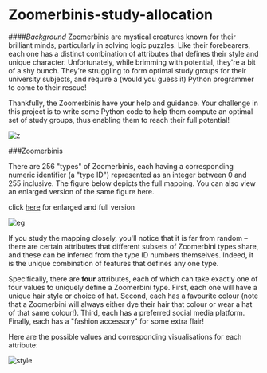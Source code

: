 # Zoomerbinis-study-allocation

####_Background_
Zoomerbinis are mystical creatures known for their brilliant minds, particularly in solving logic puzzles. Like their forebearers, each one has a distinct combination of attributes that defines their style and unique character. Unfortunately, while brimming with potential, they're a bit of a shy bunch. They're struggling to form optimal study groups for their university subjects, and require a (would you guess it) Python programmer to come to their rescue!

Thankfully, the Zoomerbinis have your help and guidance. Your challenge in this project is to write some Python code to help them compute an optimal set of study groups, thus enabling them to reach their full potential!

![z](imageofz/z.png) 


###Zoomerbinis

There are 256 "types" of Zoomerbinis, each having a corresponding numeric identifier (a "type ID") represented as an integer between 0 and 255 inclusive. The figure below depicts the full mapping. You can also view an enlarged version of the same figure here.

click 
[here](https://2024s1-comp10001-d7ccc59f4734fd6399530ec2572d0fddd929b27d8ca441.pages.gitlab.unimelb.edu.au/) for enlarged and full version

![eg](imageofz/examples.png)


If you study the mapping closely, you'll notice that it is far from random – there are certain attributes that different subsets of Zoomerbini types share, and these can be inferred from the type ID numbers themselves. Indeed, it is the unique combination of features that defines any one type.

Specifically, there are **four** attributes, each of which can take exactly one of four values to uniquely define a Zoomerbini type. First, each one will have a unique hair style or choice of hat. Second, each has a favourite colour (note that a Zoomerbini will always either dye their hair that colour or wear a hat of that same colour!). Third, each has a preferred social media platform. Finally, each has a "fashion accessory" for some extra flair!

Here are the possible values and corresponding visualisations for each attribute:

![style](imageofz/style.png)

